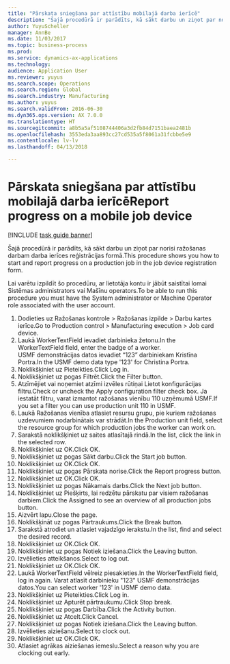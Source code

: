 ```yaml
--- 
title: "Pārskata sniegšana par attīstību mobilajā darba ierīcē"
description: "Šajā procedūrā ir parādīts, kā sākt darbu un ziņot par norisi ražošanas darbam darba ierīces reģistrācijas formā."
author: YuyuScheller
manager: AnnBe
ms.date: 11/03/2017
ms.topic: business-process
ms.prod: 
ms.service: dynamics-ax-applications
ms.technology: 
audience: Application User
ms.reviewer: yuyus
ms.search.scope: Operations
ms.search.region: Global
ms.search.industry: Manufacturing
ms.author: yuyus
ms.search.validFrom: 2016-06-30
ms.dyn365.ops.version: AX 7.0.0
ms.translationtype: HT
ms.sourcegitcommit: a8b5a5af5108744406a3d2fb84d7151baea2481b
ms.openlocfilehash: 3553eda3aa893cc27cd535a5f8061a31fcbbe5e9
ms.contentlocale: lv-lv
ms.lasthandoff: 04/13/2018

---
```

# <a name="report-progress-on-a-mobile-job-device"></a><span data-ttu-id="a51a1-103">Pārskata sniegšana par attīstību mobilajā darba ierīcē</span><span class="sxs-lookup"><span data-stu-id="a51a1-103">Report progress on a mobile job device</span></span>

[!INCLUDE [task guide banner](../../includes/task-guide-banner.md)]

<span data-ttu-id="a51a1-104">Šajā procedūrā ir parādīts, kā sākt darbu un ziņot par norisi ražošanas darbam darba ierīces reģistrācijas formā.</span><span class="sxs-lookup"><span data-stu-id="a51a1-104">This procedure shows you how to start and report progress on a production job in the job device registration form.</span></span>



<span data-ttu-id="a51a1-105">Lai varētu izpildīt šo procedūru, ar lietotāja kontu ir jābūt saistītai lomai Sistēmas administrators vai Mašīnu operators.</span><span class="sxs-lookup"><span data-stu-id="a51a1-105">To be able to run this procedure you must have the System administrator or Machine Operator role associated with the user account.</span></span>

1. <span data-ttu-id="a51a1-106">Dodieties uz Ražošanas kontrole > Ražošanas izpilde > Darbu kartes ierīce.</span><span class="sxs-lookup"><span data-stu-id="a51a1-106">Go to Production control > Manufacturing execution > Job card device.</span></span>
2. <span data-ttu-id="a51a1-107">Laukā WorkerTextField ievadiet darbinieka žetonu.</span><span class="sxs-lookup"><span data-stu-id="a51a1-107">In the WorkerTextField field, enter the badge of a worker.</span></span> <span data-ttu-id="a51a1-108">USMF demonstrācijas datos ievadiet “123” darbiniekam Kristīna Portra.</span><span class="sxs-lookup"><span data-stu-id="a51a1-108">In the USMF demo data type '123' for Christina Portra.</span></span>
3. <span data-ttu-id="a51a1-109">Noklikšķiniet uz Pieteikties.</span><span class="sxs-lookup"><span data-stu-id="a51a1-109">Click Log in.</span></span>
4. <span data-ttu-id="a51a1-110">Noklikšķiniet uz pogas Filtrēt.</span><span class="sxs-lookup"><span data-stu-id="a51a1-110">Click the Filter button.</span></span>
5. <span data-ttu-id="a51a1-111">Atzīmējiet vai noņemiet atzīmi izvēles rūtiņai Lietot konfigurācijas filtru.</span><span class="sxs-lookup"><span data-stu-id="a51a1-111">Check or uncheck the Apply configuration filter check box.</span></span> <span data-ttu-id="a51a1-112">Ja iestatāt filtru, varat izmantot ražošanas vienību 110 uzņēmumā USMF.</span><span class="sxs-lookup"><span data-stu-id="a51a1-112">If you set a filter you can use production unit 110 in USMF.</span></span>
6. <span data-ttu-id="a51a1-113">Laukā Ražošanas vienība atlasiet resursu grupu, pie kuriem ražošanas uzdevumiem nodarbinātais var strādāt.</span><span class="sxs-lookup"><span data-stu-id="a51a1-113">In the Production unit field, select the resource group for which production jobs the worker can work on.</span></span>
7. <span data-ttu-id="a51a1-114">Sarakstā noklikšķiniet uz saites atlasītajā rindā.</span><span class="sxs-lookup"><span data-stu-id="a51a1-114">In the list, click the link in the selected row.</span></span>
8. <span data-ttu-id="a51a1-115">Noklikšķiniet uz OK.</span><span class="sxs-lookup"><span data-stu-id="a51a1-115">Click OK.</span></span>
9. <span data-ttu-id="a51a1-116">Noklikšķiniet uz pogas Sākt darbu.</span><span class="sxs-lookup"><span data-stu-id="a51a1-116">Click the Start job button.</span></span>
10. <span data-ttu-id="a51a1-117">Noklikšķiniet uz OK.</span><span class="sxs-lookup"><span data-stu-id="a51a1-117">Click OK.</span></span>
11. <span data-ttu-id="a51a1-118">Noklikšķiniet uz pogas Pārskata norise.</span><span class="sxs-lookup"><span data-stu-id="a51a1-118">Click the Report progress button.</span></span>
12. <span data-ttu-id="a51a1-119">Noklikšķiniet uz OK.</span><span class="sxs-lookup"><span data-stu-id="a51a1-119">Click OK.</span></span>
13. <span data-ttu-id="a51a1-120">Noklikšķiniet uz pogas Nākamais darbs.</span><span class="sxs-lookup"><span data-stu-id="a51a1-120">Click the Next job button.</span></span>
14. <span data-ttu-id="a51a1-121">Noklikšķiniet uz Piešķirts, lai redzētu pārskatu par visiem ražošanas darbiem.</span><span class="sxs-lookup"><span data-stu-id="a51a1-121">Click the Assigned to see an overview of all production jobs button.</span></span>
15. <span data-ttu-id="a51a1-122">Aizvērt lapu.</span><span class="sxs-lookup"><span data-stu-id="a51a1-122">Close the page.</span></span>
16. <span data-ttu-id="a51a1-123">Noklikšķināt uz pogas Pārtraukums.</span><span class="sxs-lookup"><span data-stu-id="a51a1-123">Click the Break button.</span></span>
17. <span data-ttu-id="a51a1-124">Sarakstā atrodiet un atlasiet vajadzīgo ierakstu.</span><span class="sxs-lookup"><span data-stu-id="a51a1-124">In the list, find and select the desired record.</span></span>
18. <span data-ttu-id="a51a1-125">Noklikšķiniet uz OK.</span><span class="sxs-lookup"><span data-stu-id="a51a1-125">Click OK.</span></span>
19. <span data-ttu-id="a51a1-126">Noklikšķiniet uz pogas Notiek iziešana.</span><span class="sxs-lookup"><span data-stu-id="a51a1-126">Click the Leaving button.</span></span>
20. <span data-ttu-id="a51a1-127">Izvēlieties atteikšanos.</span><span class="sxs-lookup"><span data-stu-id="a51a1-127">Select to log out.</span></span>
21. <span data-ttu-id="a51a1-128">Noklikšķiniet uz OK.</span><span class="sxs-lookup"><span data-stu-id="a51a1-128">Click OK.</span></span>
22. <span data-ttu-id="a51a1-129">Laukā WorkerTextField vēlreiz piesakieties.</span><span class="sxs-lookup"><span data-stu-id="a51a1-129">In the WorkerTextField field, log in again.</span></span> <span data-ttu-id="a51a1-130">Varat atlasīt darbinieku "123" USMF demonstrācijas datos.</span><span class="sxs-lookup"><span data-stu-id="a51a1-130">You can select worker '123' in USMF demo data.</span></span>
23. <span data-ttu-id="a51a1-131">Noklikšķiniet uz Pieteikties.</span><span class="sxs-lookup"><span data-stu-id="a51a1-131">Click Log in.</span></span>
24. <span data-ttu-id="a51a1-132">Noklikšķiniet uz Apturēt pārtraukumu.</span><span class="sxs-lookup"><span data-stu-id="a51a1-132">Click Stop break.</span></span>
25. <span data-ttu-id="a51a1-133">Noklikšķiniet uz pogas Darbība.</span><span class="sxs-lookup"><span data-stu-id="a51a1-133">Click the Activity button.</span></span>
26. <span data-ttu-id="a51a1-134">Noklikšķiniet uz Atcelt.</span><span class="sxs-lookup"><span data-stu-id="a51a1-134">Click Cancel.</span></span>
27. <span data-ttu-id="a51a1-135">Noklikšķiniet uz pogas Notiek iziešana.</span><span class="sxs-lookup"><span data-stu-id="a51a1-135">Click the Leaving button.</span></span>
28. <span data-ttu-id="a51a1-136">Izvēlieties aiziešanu.</span><span class="sxs-lookup"><span data-stu-id="a51a1-136">Select to clock out.</span></span>
29. <span data-ttu-id="a51a1-137">Noklikšķiniet uz OK.</span><span class="sxs-lookup"><span data-stu-id="a51a1-137">Click OK.</span></span>
30. <span data-ttu-id="a51a1-138">Atlasiet agrākas aiziešanas iemeslu.</span><span class="sxs-lookup"><span data-stu-id="a51a1-138">Select a reason why you are clocking out early.</span></span>


